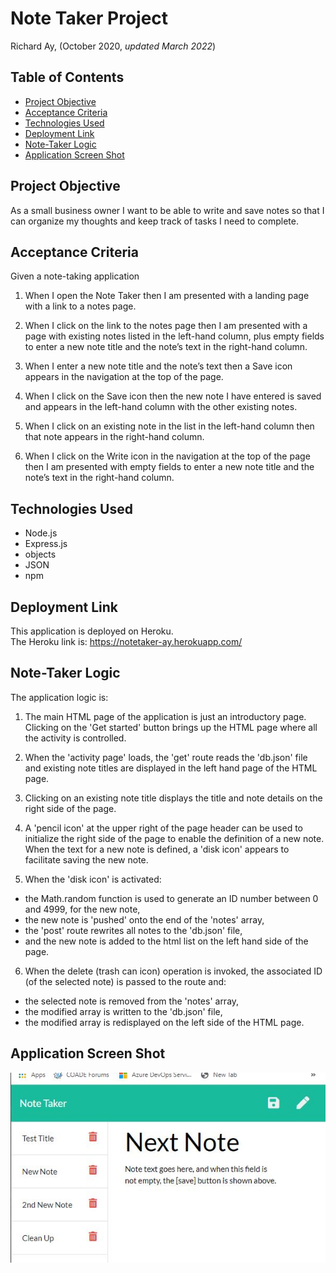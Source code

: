 # Note Taker Project

Richard Ay, (October 2020, *updated March 2022*)

## Table of Contents
* [Project Objective](#project-objective)
* [Acceptance Criteria](#acceptance-criteria)
* [Technologies Used](#technologies-used)
* [Deployment Link](#deployment-link)
* [Note-Taker Logic](#note-taker-logic)
* [Application Screen Shot](#application-screen-shot)


## Project Objective
As a small business owner I want to be able to write and save notes
so that I can organize my thoughts and keep track of tasks I need to complete.


## Acceptance Criteria
Given a note-taking application

1) When I open the Note Taker
then I am presented with a landing page with a link to a notes page.

2) When I click on the link to the notes page
then I am presented with a page with existing notes listed in the left-hand column, plus empty fields to enter a new note title and the note’s text in the right-hand column.

3) When I enter a new note title and the note’s text
then a Save icon appears in the navigation at the top of the page.

4) When I click on the Save icon
then the new note I have entered is saved and appears in the left-hand column with the other existing notes.

5) When I click on an existing note in the list in the left-hand column
then that note appears in the right-hand column.

6) When I click on the Write icon in the navigation at the top of the page
then I am presented with empty fields to enter a new note title and the note’s text in the right-hand column.

## Technologies Used

* Node.js
* Express.js
* objects
* JSON 
* npm

## Deployment Link
This application is deployed on Heroku.  
The Heroku link is: https://notetaker-ay.herokuapp.com/


## Note-Taker Logic
The application logic is:

1) The main HTML page of the application is just an introductory page.  Clicking on the 'Get started' button brings up the HTML page where all the activity  is controlled.

2) When the 'activity page' loads, the 'get' route reads the  'db.json' file and existing note titles are displayed in the left hand page of the HTML page.

3) Clicking on an existing note title displays the title and note details on the right side of the page.

4) A 'pencil icon' at the upper right of the page header can be used to initialize the right side of the page to enable the definition of a new note.  When the text for a new note is defined, a 'disk icon' appears to facilitate saving the new note.

5) When the 'disk icon' is activated:
* the Math.random function is used to generate an ID number between 0 and 4999, for the new note,
* the new note is 'pushed' onto the end of the 'notes' array,
* the 'post' route rewrites all notes to the 'db.json' file,
* and the new note is added to the html list on the left hand side of the page.

6) When the delete (trash can icon) operation is invoked, the associated ID (of the selected note) is passed to the route and:
* the selected note is removed from the 'notes' array,
* the modified array is written to the 'db.json' file,
* the modified array is redisplayed on the left side of the HTML page.


## Application Screen Shot
![Note-Taker Image](./notes-screen-capture.jpg)